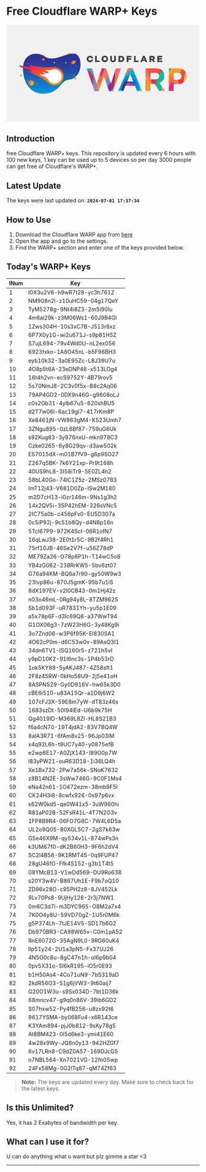 
# Free Cloudflare WARP+ Keys

![Banner](asset/IMG_20240629_142710_129.jpg)

## Introduction

free Cloudflare WARP+ keys. This repository is updated every 6 hours with 100 new keys, 1 key can be used up to 5 devices so per day 3000 people can get free of Cloudflare's WARP+.

## Latest Update

The keys were last updated on: **`2024-07-01 17:37:34`**

## How to Use

1. Download the Cloudflare WARP app from [here](https://1.1.1.1/)
2. Open the app and go to the settings.
3. Find the WARP+ section and enter one of the keys provided below.

## Today's WARP+ Keys

| INum | Key |
|-------|-----|
| 1     | I0X3u2V6-h9wR7t28-yc3h761Z               |
| 2     | NM908n2l-z10uHC59-04g17QeY               |
| 3     | TyM5278g-9Nt4i8Z3-2m5i90Iu               |
| 4     | 4m6ai29k-z3M06Ws1-60J9B4GI               |
| 5     | 1Zws304H-10s3xC7B-J513r8xz               |
| 6     | 6P7X0y1G-wi2u671J-s9p81H5Z               |
| 7     | S7ujL694-79v4Wd0U-nL2ex056               |
| 8     | 6923fxkn-1A8O45nL-b5F96BH3               |
| 9     | eyb10k32-3a0E95Zc-L8J39U7u               |
| 10    | 4O8p5t6A-23eDNP46-x513LOg4               |
| 11    | 16t4h2vn-ecS9752Y-4B79rov5               |
| 12    | 5s70NmJ8-2C3v0f5x-B8c2Aq06               |
| 13    | 79AP4GD2-0DX9n46G-g9608oLJ               |
| 14    | c0s2Gb31-4yIb67u5-620shBU5               |
| 15    | d2T7w06l-6ac19gI7-417rKm8P               |
| 16    | Xe8461jN-VW863gM4-K523Umh7               |
| 17    | 3ZNgu895-0zL6Bf87-759uG6Uk               |
| 18    | s92Kug83-3y976nxU-mkn978C3               |
| 19    | Czke0265-6y8G29qv-d3aw502k               |
| 20    | ES7015dX-m01B7fV9-g6p9SO27               |
| 21    | Z267q5BK-7k6Y21xp-Pr9t168h               |
| 22    | 40US9hL8-3I58iTr9-5E0ZL4h2               |
| 23    | 58bL40Go-74lC1Z5z-2MSz07B3               |
| 24    | ImT12j43-V681D0Zp-lSw2M180               |
| 25    | m2D7cH13-i0zr146m-9Ns1g3h2               |
| 26    | 14x2QV5i-35P42hEM-326sVNc5               |
| 27    | 2IC75a0b-c456pFv0-EU5D307a               |
| 28    | 0c5iP92j-9c51b8Qy-d4N8p16n               |
| 29    | 5TcI67P9-972K4ScI-06R1ofN7               |
| 30    | 16qLwJ38-2E0t1r5C-9B2f4Rh1               |
| 31    | 75rf10JB-46Se2V7f-u56Z78dP               |
| 32    | ME79Za26-O78p6P1h-T14wC5o8               |
| 33    | YB4zG062-238RrKW5-5bv6zt07               |
| 34    | G76a94KM-BQ6a7r90-gy50W9w3               |
| 35    | 23Ivp86u-870J5gmK-95b7u1lS               |
| 36    | 8dX197EV-v2l0CB43-0m1Hj42z               |
| 37    | n03o46mL-0Rg94y8L-8TZM962S               |
| 38    | Sb1d093F-uR7831Yh-yu5p1E09               |
| 39    | a5x78p6F-d3Ic69Q8-a37WwT94               |
| 40    | G1OX06g3-7zW23H6G-3y48Kg9i               |
| 41    | 3o7Znd06-w3P6f95K-EI830SA1               |
| 42    | 4O62cP0m-d6C53w0v-89AsQ3I1               |
| 43    | 34dn6TV1-ISQ160r5-z721h5vI               |
| 44    | y9pD10K2-91l6nc3s-1P4b53rD               |
| 45    | 1ok5KY89-5yAKJ487-4Z58sft1               |
| 46    | 2F8z45RW-0kHo58U9-2j5e41oH               |
| 47    | 8ASPN529-Gy0D916V-hw65k3D0               |
| 48    | cBE6i510-u83A15Qr-a1D9j6W2               |
| 49    | 107cFJ3X-59E8m7yW-dT83z46s               |
| 50    | 1683szDt-50I94lEd-U6b9k75H               |
| 51    | Qg4019ID-M369L8Zl-HL8S21B3               |
| 52    | f6a4cN70-19T4jdA2-83V7BQ4W               |
| 53    | 8aIA3R71-6fAm8v25-96Jp03lM               |
| 54    | x4q92L6h-t9UC7y40-y0875efB               |
| 55    | e2wp6E17-A0ZjX143-I89O0p7W               |
| 56    | l83yPW21-ouR63D18-1i36LQ4h               |
| 57    | Xe1Bx732-2Pw7a56k-SNoK7632               |
| 58    | z8B14N2E-3sWw746G-9C0F1Ms4               |
| 59    | eNa42n61-1O472ezm-38mb9F5l               |
| 60    | CK24H3i8-8cwfx926-0s97p6vx               |
| 61    | s62W0kd5-qe0W41x5-3uW960hi               |
| 62    | R81aP02B-52FsR41L-4T7N2O3v               |
| 63    | 1FP8B9R4-06FO7G8C-7W4L6D5a               |
| 64    | UL2o9Q05-80XGL5C7-2gS7k63w               |
| 65    | G5e46X9M-qy534v1L-874wPs3n               |
| 66    | k3UM67f0-dK2B60H3-9F6h2dV4               |
| 67    | SC2l4B58-9K1RMT45-0q9FUP47               |
| 68    | 28gU46fO-Ffk4S152-g3b1T4t5               |
| 69    | 08YMcB13-V1wDd569-DU9Ro638               |
| 70    | s20Y3w4V-B867Uh1E-F9b7oQ10               |
| 71    | ZD96x28O-c95PH2z8-8JV452Lk               |
| 72    | 9Lv70Ps8-9UjHy128-2r3j7NW1               |
| 73    | 0m6C3d7l-m3DYC965-O8M2a7x4               |
| 74    | 7K0O4y8U-59VD70gZ-1U5r0M6k               |
| 75    | g5P374Lh-7tJE14V5-SD17b6G2               |
| 76    | Db970BR3-CA98W65v-C0m1pA52               |
| 77    | RnE6072G-35AgN9L0-9RG60uK4               |
| 78    | lIp51y24-2U1a3pN5-Fx37UJ26               |
| 79    | 4N5O0c8u-8gC47n1h-oI6p9b04               |
| 80    | 0pv5X31o-SI6kR195-iO5r0E93               |
| 81    | b1H50As4-4Co71uN9-7bS319aD               |
| 82    | 2kdR56O3-51g6jVW3-9t60aij7               |
| 83    | G20O1W3u-s9Sx034D-7bt1D36k               |
| 84    | 68mncv47-g9q0n86V-39ib6GD2               |
| 85    | S07hxw52-Py4fB256-u8zx92t6               |
| 86    | 9617YSMA-by068Fu4-x6R143ce               |
| 87    | K3YAm894-pjJ0b812-9sKy78g5               |
| 88    | At8BM423-0l5d6ke3-ymi41E60               |
| 89    | 4w28x9Wy-JQ8n0y13-942HZGf7               |
| 90    | 6v17LRn8-C9dZ0A57-169DJcG5               |
| 91    | n7NBL564-Xn7021VG-12fn05wp               |
| 92    | 24Fx58Mg-0G2lTq87-qM74Zf63               |


> **Note:** The keys are updated every day. Make sure to check back for the latest keys.

## Is this Unlimited?

Yes, it has 2 Exabytes of bandwidth per key.

## What can I use it for?
U can do anything what u want but plz gimme a star <3

---
